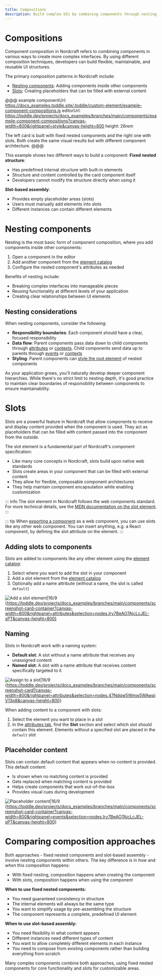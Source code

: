 ```yaml
---
title: Compositions
description: Build complex UIs by combining components through nesting and slots, creating flexible patterns for content insertion and component hierarchies.
---
```


# Compositions

Component composition in Nordcraft refers to combining components in various ways to create more complex interfaces. By using different composition techniques, developers can build flexible, maintainable, and reusable UI structures.

The primary composition patterns in Nordcraft include:

- [Nesting components](#nesting-components): Adding components inside other components
- [Slots](#slots): Creating placeholders that can be filled with external content

@@@ example
componentUrl: https://docs_examples.toddle.site/.toddle/custom-element/example-component-compositions.js
editorUrl: https://toddle.dev/projects/docs_examples/branches/main/components/example-component-compositions?canvas-width=800&rightpanel=style&canvas-height=800
height: 26rem

The left card is built with fixed nested components and the right one with slots. Both create the same visual results but with different component architecture.
@@@

This example shows two different ways to build a component:
**Fixed nested structure**:

- Has predefined internal structure with built-in elements
- Structure and content controlled by the card component itself
- Developers cannot modify the structure directly when using it

**Slot-based assembly**:

- Provides empty placeholder areas (slots)
- Users must manually add elements into slots
- Different instances can contain different elements

# Nesting components

Nesting is the most basic form of component composition, where you add components inside other components:

1. Open a component in the editor
2. Add another component from the [element catalog](/the-editor/element-tree#element-catalog)
3. Configure the nested component's attributes as needed

Benefits of nesting include:

- Breaking complex interfaces into manageable pieces
- Reusing functionality at different levels of your application
- Creating clear relationships between UI elements

## Nesting considerations

When nesting components, consider the following:

- **Responsibility boundaries**: Each component should have a clear, focused responsibility
- **Data flow**: Parent components pass data down to child components through [attributes](/components/interface-and-lifecycle#defining-attributes) or [contexts](/contexts/overview). Child components send data up to parents through [events](/components/interface-and-lifecycle#setting-up-events) or [contexts](/contexts/overview)
- **Styling**: Parent components can [style the root element](/styling/conditional-styles#component-style-overrides) of nested components

As your application grows, you'll naturally develop deeper component hierarchies. While there's no strict limit to nesting depth, it's good practice to maintain clear boundaries of responsibility between components to ensure maintainability.

# Slots

Slots are a powerful feature in Nordcraft that allow components to receive and display content provided when the component is used. They act as placeholders that can be filled with content passed into the component from the outside.

The slot element is a fundamental part of Nordcraft's component specification:

- Like many core concepts in Nordcraft, slots build upon native web standards
- Slots create areas in your component that can be filled with external content
- They allow for flexible, composable component architectures
- They help maintain component encapsulation while enabling customization

::: info
The slot element in Nordcraft follows the web components standard. For more technical details, see the [MDN documentation on the slot element](https://developer.mozilla.org/en-US/docs/Web/HTML/Element/slot).
:::

::: tip
When [exporting a component](/components/export-a-component) as a web component, you can use slots like any other web component. You can insert anything, e.g. a React component, by defining the slot attribute on the element.
:::

## Adding slots to components

Slots are added to components like any other element using the [element catalog](/the-editor/element-tree#adding-elements):

1. Select where you want to add the slot in your component
2. Add a slot element from the [element catalog](/the-editor/element-tree#adding-elements)
3. Optionally add a name attribute (without a name, the slot is called `default`)

![Add a slot element|16/9](add-a-slot-element.webp){https://toddle.dev/projects/docs_examples/branches/main/components/screenshot-card-container?canvas-width=800&rightpanel=attributes&selection=nodes.Iry7BeAO7AjcLcJEL-sPT&canvas-height=800}

## Naming

Slots in Nordcraft work with a naming system:

- **Default slot**: A slot without a name attribute that receives any unassigned content
- **Named slot**: A slot with a name attribute that receives content specifically targeted to it

![Assign to a slot|16/9](assign-to-a-slot.webp){https://toddle.dev/projects/docs_examples/branches/main/components/screenshot-card?canvas-width=800&rightpanel=attributes&selection=nodes.47Ndqw5Wmw5WAwpiV13p8&canvas-height=800}

When adding content to a component with slots:

1. Select the element you want to place in a slot
2. In the [attributes tab](/the-editor/element-panel#attributes-tab), find the **Slot** section and select which slot should contain this element. Elements without a specified slot are placed in the `default` slot

## Placeholder content

Slots can contain default content that appears when no content is provided. This default content:

- Is shown when no matching content is provided
- Gets replaced when matching content is provided
- Helps create components that work out-of-the-box
- Provides visual cues during development

![Placeholder content|16/9](placeholder-content.webp){https://toddle.dev/projects/docs_examples/branches/main/components/screenshot-card-container?canvas-width=800&rightpanel=events&selection=nodes.Iry7BeAO7AjcLcJEL-sPT&canvas-height=800}

# Comparing composition approaches

Both approaches - fixed nested components and slot-based assembly - involve nesting components within others. The key difference is in _how_ and _when_ this composition happens:

- With fixed nesting, composition happens when creating the component
- With slots, composition happens when using the component

**When to use fixed nested components:**

- You need guaranteed consistency in structure
- The internal elements will always be the same type
- You want to simplify usage by pre-assembling the structure
- The component represents a complete, predefined UI element

**When to use slot-based assembly:**

- You need flexibility in what content appears
- Different instances need different types of content
- You want to allow completely different elements in each instance
- You need to compose from existing components rather than building everything from scratch

Many complex components combine both approaches, using fixed nested components for core functionality and slots for customizable areas.
